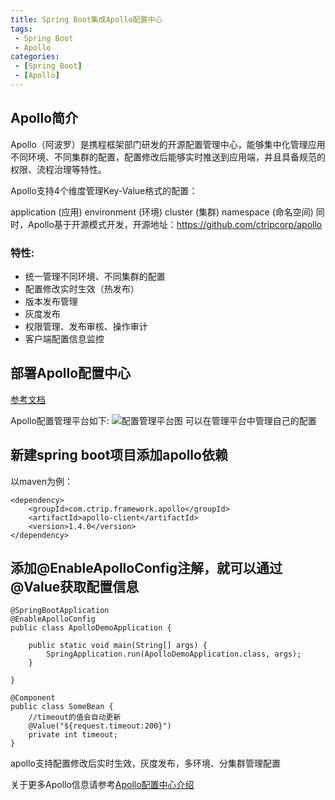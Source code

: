 ```yaml
---
title: Spring Boot集成Apollo配置中心
tags: 
 - Spring Boot 
 - Apollo
categories: 
 - [Spring Boot] 
 - [Apollo]
---
```

## Apollo简介
Apollo（阿波罗）是携程框架部门研发的开源配置管理中心，能够集中化管理应用不同环境、不同集群的配置，配置修改后能够实时推送到应用端，并且具备规范的权限、流程治理等特性。

Apollo支持4个维度管理Key-Value格式的配置：

application (应用)
environment (环境)
cluster (集群)
namespace (命名空间)
同时，Apollo基于开源模式开发，开源地址：https://github.com/ctripcorp/apollo

### 特性:
* 统一管理不同环境、不同集群的配置
* 配置修改实时生效（热发布）
* 版本发布管理
* 灰度发布
* 权限管理、发布审核、操作审计
* 客户端配置信息监控

## 部署Apollo配置中心
[参考文档](https://github.com/ctripcorp/apollo/wiki/%E5%88%86%E5%B8%83%E5%BC%8F%E9%83%A8%E7%BD%B2%E6%8C%87%E5%8D%97)

Apollo配置管理平台如下:
![配置管理平台图](apollo-manage.png)
可以在管理平台中管理自己的配置

## 新建spring boot项目添加apollo依赖
以maven为例：
```
<dependency>
	<groupId>com.ctrip.framework.apollo</groupId>
	<artifactId>apollo-client</artifactId>
	<version>1.4.0</version>
</dependency>
```

## 添加@EnableApolloConfig注解，就可以通过@Value获取配置信息
```
@SpringBootApplication
@EnableApolloConfig
public class ApolloDemoApplication {

    public static void main(String[] args) {
        SpringApplication.run(ApolloDemoApplication.class, args);
    }

}

@Component
public class SomeBean {
    //timeout的值会自动更新
    @Value("${request.timeout:200}")
    private int timeout;
}
```

apollo支持配置修改后实时生效，灰度发布，多环境、分集群管理配置

关于更多Apollo信息请参考[Apollo配置中心介绍](https://github.com/ctripcorp/apollo/wiki/Apollo%E9%85%8D%E7%BD%AE%E4%B8%AD%E5%BF%83%E4%BB%8B%E7%BB%8D)
